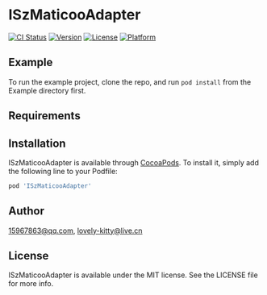 # ISzMaticooAdapter

[![CI Status](https://img.shields.io/travis/15967863@qq.com/ISzMaticooAdapter.svg?style=flat)](https://travis-ci.org/15967863@qq.com/ISzMaticooAdapter)
[![Version](https://img.shields.io/cocoapods/v/ISzMaticooAdapter.svg?style=flat)](https://cocoapods.org/pods/ISzMaticooAdapter)
[![License](https://img.shields.io/cocoapods/l/ISzMaticooAdapter.svg?style=flat)](https://cocoapods.org/pods/ISzMaticooAdapter)
[![Platform](https://img.shields.io/cocoapods/p/ISzMaticooAdapter.svg?style=flat)](https://cocoapods.org/pods/ISzMaticooAdapter)

## Example

To run the example project, clone the repo, and run `pod install` from the Example directory first.

## Requirements

## Installation

ISzMaticooAdapter is available through [CocoaPods](https://cocoapods.org). To install
it, simply add the following line to your Podfile:

```ruby
pod 'ISzMaticooAdapter'
```

## Author

15967863@qq.com, lovely-kitty@live.cn

## License

ISzMaticooAdapter is available under the MIT license. See the LICENSE file for more info.
